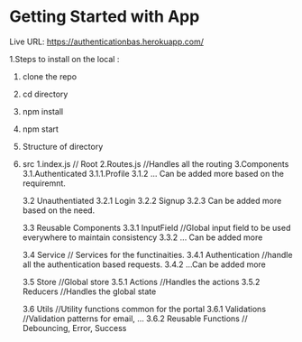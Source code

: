 # Getting Started with App

Live URL: https://authenticationbas.herokuapp.com/

1.Steps to install on the local :

  1. clone the repo
  2. cd  directory
  3. npm install
  4. npm start



2. Structure of directory
  1. src
      1.index.js // Root 
      2.Routes.js //Handles all the routing
      3.Components
        3.1.Authenticated
          3.1.1.Profile
          3.1.2 ... Can be added more based on the requiremnt.
        
        3.2 Unauthentiated
          3.2.1 Login
          3.2.2 Signup
          3.2.3 Can be added more based on the need. 

        3.3 Reusable Components
          3.3.1 InputField //Global input field to be used everywhere to maintain consistency
          3.3.2 ... Can be added more
          
        3.4 Service // Services for the functinaities.
          3.4.1   Authentication //handle all the authentication based requests.
          3.4.2   ...Can be added more
          
        3.5 Store //Global store
          3.5.1 Actions //Handles the actions
          3.5.2 Reducers //Handles the global state   

        3.6 Utils //Utility functions common for the portal
          3.6.1 Validations //Validation patterns for email, ...
          3.6.2 Reusable Functions // Debouncing, Error, Success
